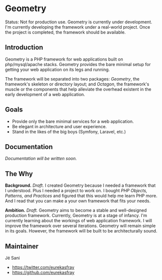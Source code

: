 # Geometry

Status: Not for production use. Geometry is currently under development. I'm currently developing the framework under a real-world project. Once the project is completed, the framework should be available.

## Introduction

Geometry is a PHP framework for web applications built on php/mysql/apache stacks. Geometry provides the bare minimal setup for getting your web application on its legs and running.

The framework will be separated into two packages: *Geometry*, the framework's
skeleton or directory layout; and *Octagon*, the framework's muscle or the
components that help alleviate the overhead existent in the early development
of a web application.

## Goals

- Provide only the bare minimal services for a web application.
- Be elegant in architecture and user experience.
- Stand in the likes of the big boys (Symfony, Laravel, etc.)

## Documentation

*Documentation will be written soon.*

## The Why

**Background.** *Draft.* I created Geometry because I needed a framework that I understood. Plus I needed a project to work on. I bought *PHP Objects, Patterns, and Practices* and figured that this would help me learn PHP more. And I read that you can make a your own framework that fits your needs.

**Ambition.** *Draft.* Geometry aims to become a stable and well-designed production framework. Currently, Geometry is at a stage of infancy. I'm currently learning about the workings of web application framework. I will improve the framework over several iterations. Geometry will remain simple in its goals. However, the framework will be built to be architecturally sound.

## Maintainer

J&eacute; Sani

* https://twitter.com/eurekasfray
* https://github.com/eurekasfray

